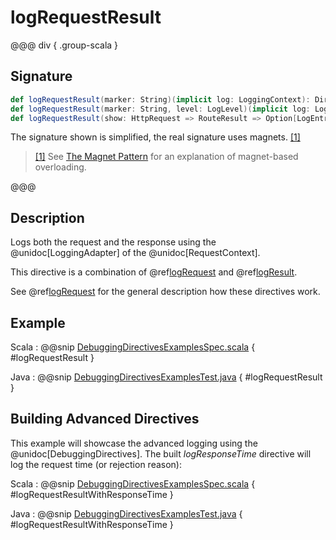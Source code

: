 # logRequestResult

@@@ div { .group-scala }

## Signature

```scala
def logRequestResult(marker: String)(implicit log: LoggingContext): Directive0
def logRequestResult(marker: String, level: LogLevel)(implicit log: LoggingContext): Directive0
def logRequestResult(show: HttpRequest => RouteResult => Option[LogEntry])(implicit log: LoggingContext): Directive0
```

The signature shown is simplified, the real signature uses magnets. <a id="^1" href="#1">[1]</a>

> <a id="1" href="#^1">[1]</a> See [The Magnet Pattern](http://spray.io/blog/2012-12-13-the-magnet-pattern/) for an explanation of magnet-based overloading.

@@@

## Description

Logs both the request and the response using the @unidoc[LoggingAdapter] of the @unidoc[RequestContext].

This directive is a combination of @ref[logRequest](logRequest.md) and @ref[logResult](logResult.md).

See @ref[logRequest](logRequest.md) for the general description how these directives work.

## Example

Scala
:  @@snip [DebuggingDirectivesExamplesSpec.scala]($test$/scala/docs/http/scaladsl/server/directives/DebuggingDirectivesExamplesSpec.scala) { #logRequestResult }

Java
:  @@snip [DebuggingDirectivesExamplesTest.java]($test$/java/docs/http/javadsl/server/directives/DebuggingDirectivesExamplesTest.java) { #logRequestResult }

## Building Advanced Directives

This example will showcase the advanced logging using the @unidoc[DebuggingDirectives].
The built *logResponseTime* directive will log the request time (or rejection reason):

Scala
:  @@snip [DebuggingDirectivesExamplesSpec.scala]($test$/scala/docs/http/scaladsl/server/directives/DebuggingDirectivesExamplesSpec.scala) { #logRequestResultWithResponseTime }

Java
:  @@snip [DebuggingDirectivesExamplesTest.java]($test$/java/docs/http/javadsl/server/directives/DebuggingDirectivesExamplesTest.java) { #logRequestResultWithResponseTime }
